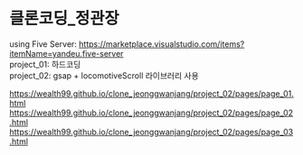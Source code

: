 # 클론코딩_정관장

using Five Server: https://marketplace.visualstudio.com/items?itemName=yandeu.five-server  
project_01: 하드코딩  
project_02: gsap +  locomotiveScroll 라이브러리 사용  
  
https://wealth99.github.io/clone_jeonggwanjang/project_02/pages/page_01.html  
https://wealth99.github.io/clone_jeonggwanjang/project_02/pages/page_02.html  
https://wealth99.github.io/clone_jeonggwanjang/project_02/pages/page_03.html  
